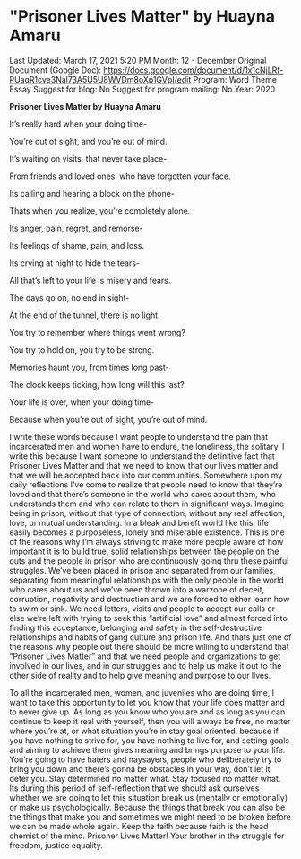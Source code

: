 # "Prisoner Lives Matter" by Huayna Amaru

Last Updated: March 17, 2021 5:20 PM
Month: 12 - December
Original Document (Google Doc): https://docs.google.com/document/d/1x1cNjLRf-PUaqR1cve3Nal73A5U5U8WVDm8oXp1GVpI/edit
Program: Word Theme Essay
Suggest for blog: No
Suggest for program mailing: No
Year: 2020

**Prisoner Lives Matter by Huayna Amaru**

It’s really hard when your doing time-

You’re out of sight, and you’re out of mind.

It’s waiting on visits, that never take place-

From friends and loved ones, who have forgotten your face.

Its calling and hearing a block on the phone-

Thats when you realize, you’re completely alone.

Its anger, pain, regret, and remorse-

Its feelings of shame, pain, and loss.

Its crying at night to hide the tears-

All that’s left to your life is misery and fears.

The days go on, no end in sight-

At the end of the tunnel, there is no light.

You try to remember where things went wrong?

You try to hold on, you try to be strong.

Memories haunt you, from times long past-

The clock keeps ticking, how long will this last?

Your life is over, when your doing time-

Because when you’re out of sight, you’re out of mind.

I write these words because I want people to understand the pain that incarcerated men and women have to endure, the loneliness, the solitary. I write this because I want someone to understand the definitive fact that Prisoner Lives Matter and that we need to know that our lives matter and that we will be accepted back into our communities. Somewhere upon my daily reflections I’ve come to realize that people need to know that they’re loved and that there’s someone in the world who cares about them, who understands them and who can relate to them in significant ways. Imagine being in prison, without that type of connection, without any real affection, love, or mutual understanding. In a bleak and bereft world like this, life easily becomes a purposeless, lonely and miserable existence. This is one of the reasons why I’m always striving to make more people aware of how important it is to build true, solid relationships between the people on the outs and the people in prison who are continuously going thru these painful struggles. We’ve been placed in prison and separated from our families, separating from meaningful relationships with the only people in the world who cares about us and we’ve been thrown into a warzone of deceit, corruption, negativity and destruction and we are forced to either learn how to swim or sink. We need letters, visits and people to accept our calls or else we’re left with trying to seek this “artificial love” and almost forced into finding this acceptance, belonging and safety in the self-destructive relationships and habits of gang culture and prison life. And thats just one of the reasons why people out there should be more willing to understand that “Prisoner Lives Matter” and that we need people and organizations to get involved in our lives, and in our struggles and to help us make it out to the other side of reality and to help give meaning and purpose to our lives.

To all the incarcerated men, women, and juveniles who are doing time, I want to take this opportunity to let you know that your life does matter and to never give up. As long as you know who you are and as long as you can continue to keep it real with yourself, then you will always be free, no matter where you’re at, or what situation you’re in stay goal oriented, because if you have nothing to strive for, you have nothing to live for, and setting goals and aiming to achieve them gives meaning and brings purpose to your life. You’re going to have haters and naysayers, people who deliberately try to bring you down and there’s gonna be obstacles in your way, don’t let it deter you. Stay determined no matter what. Stay focused no matter what. Its during this period of self-reflection that we should ask ourselves whether we are going to let this situation break us (mentally or emotionally) or make us psychologically. Because the things that break you can also be the things that make you and sometimes we might need to be broken before we can be made whole again. Keep the faith because faith is the head chemist of the mind. Prisoner Lives Matter! Your brother in the struggle for freedom, justice equality.